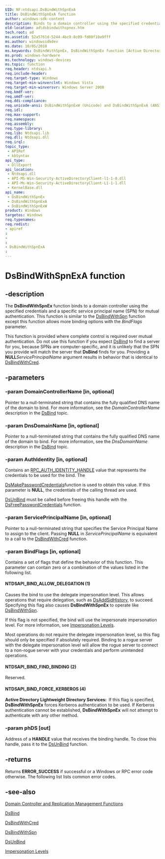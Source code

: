 ```yaml
---
UID: NF:ntdsapi.DsBindWithSpnExA
title: DsBindWithSpnExA function
author: windows-sdk-content
description: Binds to a domain controller using the specified credentials and a specific service principal name (SPN) for mutual authentication.
old-location: ad\dsbindwithspnex.htm
tech.root: ad
ms.assetid: 52a5761d-5244-4bc9-8c09-fd08f10a9fff
ms.author: windowssdkdev
ms.date: 10/05/2018
ms.keywords: DsBindWithSpnEx, DsBindWithSpnEx function [Active Directory], DsBindWithSpnExA, DsBindWithSpnExW, NTDSAPI_BIND_ALLOW_DELEGATION, NTDSAPI_BIND_FIND_BINDING, NTDSAPI_BIND_FORCE_KERBEROS, ad.dsbindwithspnex, ntdsapi/DsBindWithSpnEx, ntdsapi/DsBindWithSpnExA, ntdsapi/DsBindWithSpnExW
ms.prod: windows-hardware
ms.technology: windows-devices
ms.topic: function
req.header: ntdsapi.h
req.include-header: 
req.target-type: Windows
req.target-min-winverclnt: Windows Vista
req.target-min-winversvr: Windows Server 2008
req.kmdf-ver: 
req.umdf-ver: 
req.ddi-compliance: 
req.unicode-ansi: DsBindWithSpnExW (Unicode) and DsBindWithSpnExA (ANSI)
req.idl: 
req.max-support: 
req.namespace: 
req.assembly: 
req.type-library: 
req.lib: Ntdsapi.lib
req.dll: Ntdsapi.dll
req.irql: 
topic_type:
 - APIRef
 - kbSyntax
api_type:
 - DllExport
api_location:
 - Ntdsapi.dll
 - API-MS-Win-Security-ActiveDirectoryClient-l1-1-0.dll
 - API-Ms-Win-Security-ActiveDirectoryClient-L1-1-1.dll
 - KernelBase.dll
api_name:
 - DsBindWithSpnEx
 - DsBindWithSpnExA
 - DsBindWithSpnExW
product: Windows
targetos: Windows
req.typenames: 
req.redist: 
- apiref
: 
- 
: 
- DsBindWithSpnExA
: 
---
```


# DsBindWithSpnExA function


## -description


The <b>DsBindWithSpnEx</b> function binds to a domain controller using the specified credentials and a specific service principal name (SPN) for mutual authentication. This function is similar to the <a href="https://msdn.microsoft.com/9a149654-fd94-4b0c-b712-07fb827bef2f">DsBindWithSpn</a> function except this function allows more binding options with the <i>BindFlags</i> parameter.

This function is provided where complete control is required over mutual authentication. Do not use this function if you expect <a href="https://msdn.microsoft.com/c73cd16d-ccfd-4f61-b1c5-50130bef64d7">DsBind</a> to find a server for you, because SPNs are computer-specific, and it is unlikely that the SPN you provide will match the server that <b>DsBind</b> finds for you. Providing a <b>NULL</b><i>ServicePrincipalName</i> argument results in behavior that is identical to <a href="https://msdn.microsoft.com/708e3874-852c-4a57-bf4b-edaf98818fe5">DsBindWithCred</a>.


## -parameters




### -param DomainControllerName [in, optional]

Pointer to a null-terminated string that contains the fully qualified DNS name of the domain to bind. For more information, see the <i>DomainControllerName</i> description in the <a href="https://msdn.microsoft.com/c73cd16d-ccfd-4f61-b1c5-50130bef64d7">DsBind</a> topic.


### -param DnsDomainName [in, optional]

Pointer to a null-terminated string that contains the fully qualified DNS name of the domain to bind. For more information, see the <i>DnsDomainName</i> description in the <a href="https://msdn.microsoft.com/c73cd16d-ccfd-4f61-b1c5-50130bef64d7">DsBind</a> topic.


### -param AuthIdentity [in, optional]

Contains an <a href="https://msdn.microsoft.com/06e45348-a392-45be-9f8a-e77ef887f26c">RPC_AUTH_IDENTITY_HANDLE</a> value that represents the credentials to be used for the bind. The 
    
<a href="https://msdn.microsoft.com/51aba58b-07c5-4e6d-8568-fa6f1a963d8e">DsMakePasswordCredentials</a>function is used to obtain this value. If this parameter is <b>NULL</b>,
    the credentials of the calling thread are used.


<a href="https://msdn.microsoft.com/7106d67f-d421-4a7c-b775-440e5944f25e">DsUnBind</a> must be called before freeing this handle with the <a href="https://msdn.microsoft.com/3d008aa8-feff-426f-911b-a447257076c2">DsFreePasswordCredentials</a> function.


### -param ServicePrincipalName [in, optional]

Pointer to a null-terminated string that specifies the Service Principal Name to assign to the client. Passing <b>NULL</b> in <i>ServicePrincipalName</i> is equivalent to a call to the <a href="https://msdn.microsoft.com/708e3874-852c-4a57-bf4b-edaf98818fe5">DsBindWithCred</a> function.


### -param BindFlags [in, optional]

Contains a set of flags that define the behavior of this function. This parameter can contain zero or a combination of the values listed in the following list.



#### NTDSAPI_BIND_ALLOW_DELEGATION (1)

Causes the bind to use the delegate impersonation level. This allows operations that require delegation, such as
<a href="https://msdn.microsoft.com/36ef8734-717a-4c3a-a839-6591d85c9734">DsAddSidHistory</a>, to succeed.  Specifying this flag also causes <b>DsBindWithSpnEx</b> to operate like <a href="https://msdn.microsoft.com/9a149654-fd94-4b0c-b712-07fb827bef2f">DsBindWithSpn</a>.

If this flag is not specified, the bind will use the impersonate impersonation level. For more information, see <a href="https://msdn.microsoft.com/en-us/library/ms686632(v=VS.85).aspx">Impersonation Levels</a>.

Most operations do
not require the delegate impersonation level, so this flag should only be specified 
if  absolutely required. Binding to a rogue server with the  delegate impersonation level will allow the rogue server to connect to a non-rogue server with your credentials and perform
unintended operations.



#### NTDSAPI_BIND_FIND_BINDING (2)

Reserved.



#### NTDSAPI_BIND_FORCE_KERBEROS (4)

<b>Active Directory Lightweight Directory Services:  </b>If this flag is specified, <b>DsBindWithSpnEx</b> forces Kerberos authentication to be used. If Kerberos authentication cannot be established, <b>DsBindWithSpnEx</b> will not attempt to authenticate with any other method.


### -param phDS [out]

Address of a <b>HANDLE</b> value that receives the binding handle. To close this handle, pass it to the <a href="https://msdn.microsoft.com/7106d67f-d421-4a7c-b775-440e5944f25e">DsUnBind</a> function.


## -returns



Returns <b>ERROR_SUCCESS</b> if successful or a Windows or RPC error code otherwise. The following list lists common error codes.




## -see-also




<a href="https://msdn.microsoft.com/a92783c2-ffb8-473e-8484-1c05ca5453ff">Domain Controller and Replication Management Functions</a>



<a href="https://msdn.microsoft.com/c73cd16d-ccfd-4f61-b1c5-50130bef64d7">DsBind</a>



<a href="https://msdn.microsoft.com/708e3874-852c-4a57-bf4b-edaf98818fe5">DsBindWithCred</a>



<a href="https://msdn.microsoft.com/9a149654-fd94-4b0c-b712-07fb827bef2f">DsBindWithSpn</a>



<a href="https://msdn.microsoft.com/7106d67f-d421-4a7c-b775-440e5944f25e">DsUnBind</a>



<a href="https://msdn.microsoft.com/en-us/library/ms686632(v=VS.85).aspx">Impersonation Levels</a>
 

 

